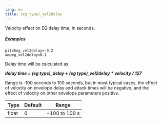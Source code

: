 ```yaml
---
lang: en
title: (eg type)_vel2delay
---
```

Velocity effect on EG delay time, in seconds.

##### Examples

```
pitcheg_vel2delay=-0.2
ampeg_vel2delay=0.1
```

Delay time will be calculated as

***delay time = (eg type)_delay + (eg type)_vel2delay * velocity / 127***

Range is -100 seconds to 100 seconds, but in most typical cases, the effect of
velocity on envelope delay and attack times will be negative, and the effect of
velocity on other envelope parameters positive.

| Type  | Default | Range         |
| ---   | ---     | ---           |
| float | 0       | -100 to 100 s |
